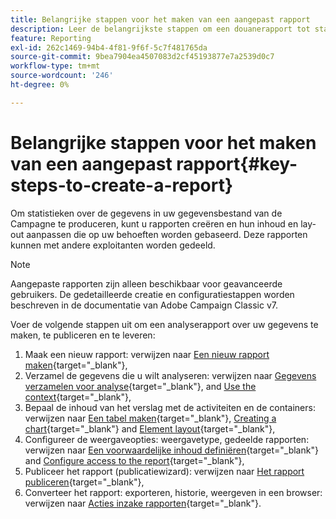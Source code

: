 ```yaml
---
title: Belangrijke stappen voor het maken van een aangepast rapport
description: Leer de belangrijkste stappen om een douanerapport tot stand te brengen
feature: Reporting
exl-id: 262c1469-94b4-4f81-9f6f-5c7f481765da
source-git-commit: 9bea7904ea4507083d2cf45193877e7a2539d0c7
workflow-type: tm+mt
source-wordcount: '246'
ht-degree: 0%

---
```


# Belangrijke stappen voor het maken van een aangepast rapport{#key-steps-to-create-a-report}

Om statistieken over de gegevens in uw gegevensbestand van de Campagne te produceren, kunt u rapporten creëren en hun inhoud en lay-out aanpassen die op uw behoeften worden gebaseerd. Deze rapporten kunnen met andere exploitanten worden gedeeld.

>[!NOTE]
>
>Aangepaste rapporten zijn alleen beschikbaar voor geavanceerde gebruikers. De gedetailleerde creatie en configuratiestappen worden beschreven in de documentatie van Adobe Campaign Classic v7.

Voer de volgende stappen uit om een analyserapport over uw gegevens te maken, te publiceren en te leveren:

1. Maak een nieuw rapport: verwijzen naar [Een nieuw rapport maken](https://experienceleague.adobe.com/docs/campaign-classic/using/reporting/creating-new-reports/creating-a-new-report.html){target="_blank"},
1. Verzamel de gegevens die u wilt analyseren: verwijzen naar [Gegevens verzamelen voor analyse](https://experienceleague.adobe.com/docs/campaign-classic/using/reporting/creating-new-reports/collecting-data-to-analyze.html){target="_blank"}, and [Use the context](https://experienceleague.adobe.com/docs/campaign-classic/using/reporting/creating-new-reports/collecting-data-to-analyze.html){target="_blank"},
1. Bepaal de inhoud van het verslag met de activiteiten en de containers: verwijzen naar [Een tabel maken](https://experienceleague.adobe.com/docs/campaign-classic/using/reporting/creating-new-reports/creating-a-table.html){target="_blank"}, [Creating a chart](https://experienceleague.adobe.com/docs/campaign-classic/using/reporting/creating-new-reports/creating-a-chart.html){target="_blank"} and [Element layout](https://experienceleague.adobe.com/docs/campaign-classic/using/reporting/creating-new-reports/element-layout.html){target="_blank"},
1. Configureer de weergaveopties: weergavetype, gedeelde rapporten: verwijzen naar [Een voorwaardelijke inhoud definiëren](https://experienceleague.adobe.com/docs/campaign-classic/using/reporting/creating-new-reports/defining-a-conditional-content.html){target="_blank"} and [Configure access to the report](https://experienceleague.adobe.com/docs/campaign-classic/using/reporting/creating-new-reports/configuring-access-to-the-report.html){target="_blank"},
1. Publiceer het rapport (publicatiewizard): verwijzen naar [Het rapport publiceren](https://experienceleague.adobe.com/docs/campaign-classic/using/reporting/creating-new-reports/configuring-access-to-the-report.html#publishing-the-report){target="_blank"},
1. Converteer het rapport: exporteren, historie, weergeven in een browser: verwijzen naar [Acties inzake rapporten](https://experienceleague.adobe.com/docs/campaign-classic/using/reporting/creating-new-reports/actions-on-reports.html){target="_blank"}.
